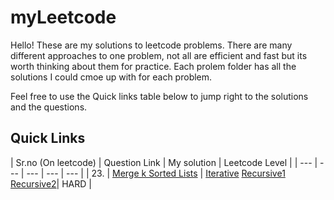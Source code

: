 # myLeetcode

Hello! 
These are my solutions to leetcode problems.
There are many different approaches to one problem, not all are efficient and fast but its worth thinking about them for practice.
Each prolem folder has all the solutions I could cmoe up with for each problem.

Feel free to use the Quick links table below to jump right to the solutions and the questions.

## Quick Links

| Sr.no (On leetcode) | Question Link | My solution | Leetcode Level |
| --- | --- | --- | --- | --- | 
| 23. | [Merge k Sorted Lists](https://leetcode.com/problems/merge-k-sorted-lists/) | [Iterative](https://github.com/yashkurkure/myLeetcode/blob/main/merge_k_sorted_lists/solution0.java) [Recursive1](https://github.com/yashkurkure/myLeetcode/blob/main/merge_k_sorted_lists/solution1.java) [Recursive2](https://github.com/yashkurkure/myLeetcode/blob/main/merge_k_sorted_lists/solution2.java)| HARD |